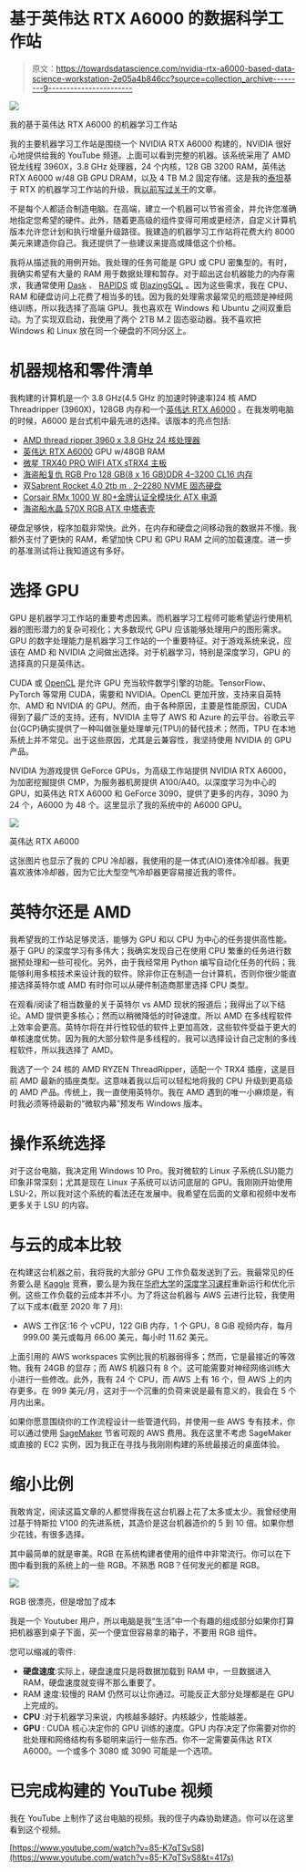 # 基于英伟达 RTX A6000 的数据科学工作站

> 原文：<https://towardsdatascience.com/nvidia-rtx-a6000-based-data-science-workstation-2e05a4b846cc?source=collection_archive---------9----------------------->

![](img/45ecc26fa991c2ea835fb82fb2d5b965.png)

我的基于英伟达 RTX A6000 的机器学习工作站

我的主要机器学习工作站是围绕一个 NVIDIA RTX A6000 构建的，NVIDIA 很好心地提供给我的 YouTube 频道。上面可以看到完整的机器。该系统采用了 AMD 锐龙线程 3960X，3.8 GHz 处理器，24 个内核，128 GB 3200 RAM，英伟达 RTX A6000 w/48 GB GPU DRAM，以及 4 TB M.2 固定存储。这是我的[泰坦](https://www.nvidia.com/en-us/deep-learning-ai/products/titan-rtx/)基于 RTX 的机器学习工作站的升级，我[以前写过关于](/building-a-5-000-machine-learning-workstation-with-an-nvidia-titan-rtx-and-ryzen-threadripper-46c49383fdac)的文章。

不是每个人都适合制造电脑。在高端，建立一个机器可以节省资金，并允许您准确地指定您希望的硬件。此外，随着更高级的组件变得可用或更经济，自定义计算机版本允许您计划和执行增量升级路径。我建造的机器学习工作站将花费大约 8000 美元来建造你自己。我还提供了一些建议来提高或降低这个价格。

我将从描述我的用例开始。我处理的任务可能是 GPU 或 CPU 密集型的。有时，我确实希望有大量的 RAM 用于数据处理和暂存。对于超出这台机器能力的内存需求，我通常使用 [Dask](https://dask.org/) 、 [RAPIDS](https://rapids.ai/) 或 [BlazingSQL](https://blazingsql.com/) 。因为这些需求，我在 CPU、RAM 和硬盘访问上花费了相当多的钱。因为我的处理需求最常见的瓶颈是神经网络训练，所以我选择了高端 GPU。我也喜欢在 Windows 和 Ubuntu 之间双重启动。为了实现双启动，我使用了两个 2TB M.2 固态驱动器。我不喜欢把 Windows 和 Linux 放在同一个硬盘的不同分区上。

# 机器规格和零件清单

我构建的计算机是一个 3.8 GHz(4.5 GHz 的加速时钟速率)24 核 AMD Threadripper (3960X)，128GB 内存和一个[英伟达 RTX A6000](https://www.nvidia.com/en-us/design-visualization/rtx-a6000/) 。在我发明电脑的时候，A6000 是台式机中最先进的选择。该版本的亮点包括:

*   [AMD thread ripper 3960 x 3.8 GHz 24 核处理器](https://www.amd.com/en/products/cpu/amd-ryzen-threadripper-3960x)
*   [英伟达 RTX A6000](https://www.nvidia.com/en-us/design-visualization/rtx-a6000/) GPU w/48GB RAM
*   [微星 TRX40 PRO WIFI ATX sTRX4 主板](https://www.msi.com/Motherboard/TRX40-PRO-WIFI)
*   [海盗船复仇 RGB Pro 128 GB(8 x 16 GB)DDR 4–3200 CL16 内存](https://www.corsair.com/us/en/Categories/Products/Memory/Vengeance-PRO-RGB-Black/p/CMW64GX4M4C3200C16)
*   双[Sabrent Rocket 4.0 2tb m . 2–2280 NVME 固态硬盘](https://www.sabrent.com/product/SB-ROCKET-NVMe4-2TB/2tb-rocket-nvme-pcie-4-0-m-2-2280-internal-ssd-maximum-performance-solid-state-drive/)
*   [Corsair RMx 1000 W 80+金牌认证全模块化 ATX 电源](https://www.corsair.com/us/en/Categories/Products/Power-Supply-Units/Power-Supply-Units-Advanced/RMx-Series/p/CP-9020094-NA)
*   [海盗船水晶 570X RGB ATX 中塔表壳](https://www.corsair.com/us/en/Categories/Products/Cases/570x-rgb-config/p/CC-9011098-WW)

硬盘足够快，程序加载非常快。此外，在内存和硬盘之间移动我的数据并不慢。我额外支付了更快的 RAM，希望加快 CPU 和 GPU RAM 之间的加载速度。进一步的基准测试将让我知道这有多好。

# 选择 GPU

GPU 是机器学习工作站的重要考虑因素。而机器学习工程师可能希望运行使用机器的图形潜力的复杂可视化；大多数现代 GPU 应该能够处理用户的图形需求。GPU 的数字处理能力是机器学习工作站的一个重要特征。对于游戏系统来说，应该在 AMD 和 NVIDIA 之间做出选择。对于机器学习，特别是深度学习，GPU 的选择真的只是英伟达。

CUDA 或 [OpenCL](https://www.khronos.org/opencl/) 是允许 GPU 充当软件数学引擎的功能。TensorFlow、PyTorch 等常用 CUDA，需要和 NVIDIA。OpenCL 更加开放，支持来自英特尔、AMD 和 NVIDIA 的 GPU。然而，由于各种原因，主要是性能原因，CUDA 得到了最广泛的支持。还有，NVIDIA 主导了 AWS 和 Azure 的云平台。谷歌云平台(GCP)确实提供了一种叫做张量处理单元(TPU)的替代技术；然而，TPU 在本地系统上并不常见。出于这些原因，尤其是云兼容性，我坚持使用 NVIDIA 的 GPU 产品。

NVIDIA 为游戏提供 GeForce GPUs，为高级工作站提供 NVIDIA RTX A6000，为加密挖掘提供 CMP，为服务器机房提供 A100/A40。以深度学习为中心的 GPU，如英伟达 RTX A6000 和 GeForce 3090，提供了更多的内存，3090 为 24 个，A6000 为 48 个。这里显示了我的系统中的 A6000 GPU。

![](img/a066b82d81b6cfbbd3a1ceaae874164e.png)

英伟达 RTX A6000

这张图片也显示了我的 CPU 冷却器，我使用的是一体式(AIO)液体冷却器。我更喜欢液体冷却器，因为它比大型空气冷却器更容易接近我的零件。

# 英特尔还是 AMD

我希望我的工作站足够灵活，能够为 GPU 和以 CPU 为中心的任务提供高性能。基于 GPU 的深度学习有多伟大；我确实发现自己在使用 CPU 繁重的任务进行数据预处理和一些可视化。另外，由于我经常用 Python 编写自动化任务的代码；我能够利用多核技术来设计我的软件。除非你正在制造一台计算机，否则你很少能直接选择英特尔或 AMD 有时你可以从硬件制造商那里选择 CPU 类型。

在观看/阅读了相当数量的关于英特尔 vs AMD 现状的报道后；我得出了以下结论。AMD 提供更多核心；然而以稍微降低的时钟速度。所以 AMD 在多线程软件上效率会更高。英特尔将在并行性较低的软件上更加高效，这些软件受益于更大的单核速度优势。因为我的大部分软件是多线程的，我可以选择设计自己定制的多线程软件，所以我选择了 AMD。

我选了一个 24 核的 AMD RYZEN ThreadRipper，适配一个 TRX4 插座，这是目前 AMD 最新的插座类型。这意味着我以后可以轻松地将我的 CPU 升级到更高级的 AMD 产品。传统上，我一直使用英特尔。我在 AMD 遇到的唯一小麻烦是，有时我必须等待最新的“微软内幕”预发布 Windows 版本。

# 操作系统选择

对于这台电脑，我决定用 Windows 10 Pro。我对微软的 Linux 子系统(LSU)能力印象非常深刻；尤其是现在 Linux 子系统可以访问底层的 GPU。我刚刚开始使用 LSU-2，所以我对这个系统的看法还在发展中。我希望在后面的文章和视频中发布更多关于 LSU 的内容。

# 与云的成本比较

在构建这台机器之前，我将我的大部分 GPU 工作负载发送到了云。我最常见的任务要么是 [Kaggle](https://www.kaggle.com/jeffheaton) 竞赛，要么是为我在[华府大学](https://engineering.wustl.edu/Pages/home.aspx)的[深度学习课程](https://sites.wustl.edu/jeffheaton/t81-558/)重新运行和优化示例。这些工作负载的云成本并不小。为了将这台机器与 AWS 云进行比较，我使用了以下成本(截至 2020 年 7 月):

*   AWS 工作区:16 个 vCPU，122 GiB 内存，1 个 GPU，8 GiB 视频内存，每月 999.00 美元或每月 66.00 美元，每小时 11.62 美元。

上面引用的 AWS workspaces 实例比我的机器弱得多；然而，它是最接近的等效物。我有 24GB 的显存；而 AWS 机器只有 8 个。这可能需要对神经网络训练大小进行一些修改。此外，我有 24 个 CPU，而 AWS 上有 16 个，但 AWS 上的内存更多。在 999 美元/月，这对于一个沉重的负荷来说是最有意义的，我会在 5 个月内出来。

如果你愿意围绕你的工作流程设计一些管道代码，并使用一些 AWS 专有技术，你可以通过使用 [SageMaker](https://aws.amazon.com/sagemaker/) 节省可观的 AWS 费用。我在这里不考虑 SageMaker 或直接的 EC2 实例，因为我正在寻找与我刚刚构建的系统最接近的桌面体验。

# 缩小比例

我敢肯定，阅读这篇文章的人都觉得我在这台机器上花了太多或太少。我曾经使用过基于特斯拉 V100 的先进系统，其造价是这台机器造价的 5 到 10 倍。如果你想少花钱，有很多选择。

其中最简单的就是审美。RGB 在系统构建者使用的组件中非常流行。你可以在下图中看到我的系统上的一些 RGB。不熟悉 RGB？任何发光的都是 RGB。

![](img/a5954b204401183761ce102598d1457e.png)

RGB 很漂亮，但是增加了成本

我是一个 Youtuber 用户，所以电脑是我“生活”中一个有趣的组成部分如果你打算把机器塞到桌子下面，买一个便宜但容易拿的箱子，不要用 RGB 组件。

您可以缩减的零件:

*   **硬盘速度**:实际上，硬盘速度只是将数据加载到 RAM 中，一旦数据进入 RAM，硬盘速度就变得不那么重要了。
*   RAM 速度:较慢的 RAM 仍然可以让你通过。可能反正大部分处理都是在 GPU 上完成的。
*   **CPU** :对于机器学习来说，内核越多越好。内核越少，性能越差。
*   **GPU** : CUDA 核心决定你的 GPU 训练的速度。GPU 内存决定了你需要对你的批处理和网络结构有多聪明来运行一些东西。你不一定需要英伟达 RTX A6000。一个或多个 3080 或 3090 可能是一个选项。

# 已完成构建的 YouTube 视频

我在 YouTube 上制作了这台电脑的视频。我的侄子内森协助建造。你可以在这里看到这个视频。

[https://www.youtube.com/watch?v=85-K7qTSvS8](https://www.youtube.com/watch?v=85-K7qTSvS8&t=417s)